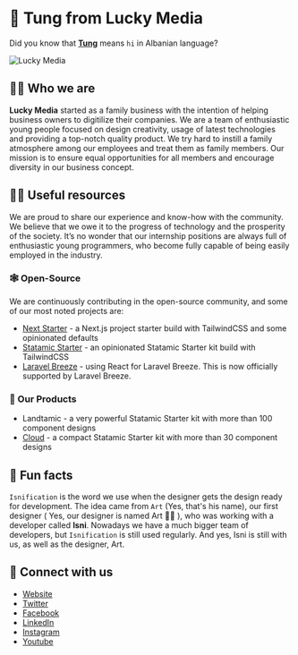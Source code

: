 # 👋 Tung from Lucky Media
Did you know that **[Tung](https://www.proz.com/kudoz/english-to-albanian/general-conversation-greetings-letters/964665-hello.html)** means `hi` in Albanian language?

![Lucky Media](https://i.imgur.com/7NuaUwT.png)


## 🙋‍♀️ Who we are
**Lucky Media** started as a family business with the intention of helping business owners to digitilize their companies. We are a team of enthusiastic young people focused on design creativity, usage of latest technologies and providing a top-notch quality product. We try hard to instill a family atmosphere among our employees and treat them as family members. Our mission is to ensure equal opportunities for all members and encourage diversity in our business concept. 

## 👩‍💻 Useful resources
We are proud to share our experience and know-how with the community. We believe that we owe it to the progress of technology and the prosperity of the society. It’s no wonder that our internship positions are always full of enthusiastic young programmers, who become fully capable of being easily employed in the industry.

### 🕸️ Open-Source
We are continuously contributing in the open-source community, and some of our most noted projects are:
* [Next Starter](https://github.com/lucky-media/nextstarter) - a Next.js project starter build with TailwindCSS and some opinionated defaults
* [Statamic Starter](https://github.com/lucky-media/statamic-starter) - an opinionated Statamic Starter kit build with TailwindCSS
* [Laravel Breeze](https://github.com/lucky-media/breeze-react) - using React for Laravel Breeze. This is now officially supported by Laravel Breeze.

### 🏹 Our Products
* Landtamic - a very powerful Statamic Starter kit with more than 100 component designs
* [Cloud](https://statamic.com/starter-kits/luckymedia/cloud) - a compact Statamic Starter kit with more than 30 component designs

## 🍿 Fun facts
`Isnification` is the word we use when the designer gets the design ready for development. The idea came from `Art` (Yes, that's his name), our first designer ( Yes, our designer is named Art 🤷‍♂️ ), who was working with a developer called **Isni**. Nowadays we have a much bigger team of developers, but `Isnification` is still used regularly. And yes, Isni is still with us, as well as the designer, Art.

## 🏹 Connect with us
* [Website](https://www.luckymedia.dev/)
* [Twitter](https://twitter.com/LuckyMediaDev)
* [Facebook](https://www.facebook.com/LuckyMediaDev/)
* [LinkedIn](https://www.linkedin.com/company/luckymedia/)
* [Instagram](https://www.instagram.com/luckymedia.dev/)
* [Youtube](https://www.youtube.com/channel/UCjAJTM3trp-pAdrn_8Xd08Q)
